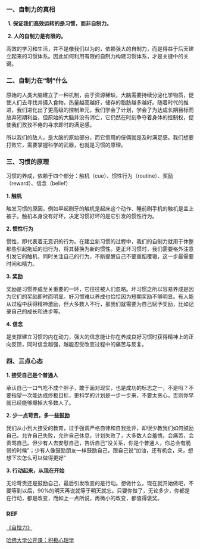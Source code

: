 ### 一、自制力的真相

​	**1. 保证我们高效运转的是习惯，而非自制力。**

​	**2. 人的自制力是有限的。**

​	高效的学习和生活，并不是像我们以为的，依赖强大的自制力，而是得益于后天建立起来的习惯体系。因此如何利用有限的自制力构建习惯体系，才是关键中的关键。

### 二、自制力在“制”什么

​	原始的人类大脑建立了一种机制，由于资源稀缺，大脑需要持续分泌化学物质，促使人们去寻找并摄入食物，热量越高越好，储存的脂肪越多越好。随着时代的推进，我们进化出了更高级的控制单元，我们学会了计划，学会了为达成长期目标而放弃短期利益，但原始的大脑并没有消亡，它仍然在时刻争夺着身体的控制权，促使我们孜孜不倦的寻求即时的满足感。

​	所以我们的敌人，是大脑的原始部分，而它惯用的伎俩就是及时满足感。我们想要打败它，需要掌握科学的武器，也就是习惯的原理。

### 三、习惯的原理

习惯的养成，依赖于四个部分：触机（cue）、惯性行为（routine）、奖励（reward）、信念（belief）

**1. 触机**

​	触发习惯的原因，例如早起刷牙的触机是起床这个动作、睡前刷手机的触机是盖上被子。触机本身没有好坏，决定习惯好坏的是它引发的惯性行为。

**2. 惯性行为**

​	惯性，即代表着无意识的行为。在建立新习惯的过程中，我们的自制力就用于休整那些引起拖延的旧行为，将其替换为新的惯性。更正坏习惯时，我们需要格外注意引发它的触机，同时关注自己的行为，不断提醒自己不要重蹈覆辙，这一步最需要时间和精力。

**3. 奖励**

​	奖励是习惯养成至关重要的一环，它往往被人们忽略。坏习惯之所以容易养成是因为它们的奖励即时而明显。好习惯难以养成也恰恰因为短期奖励不够明显。有人能从过程中获得精神激励，但大多数人不行，那我们就需要为自己赋予奖励，比如记录自己的成长和进步等。

**4. 信念**

​	是支撑建立习惯的内在动力，强大的信念能让你在养成良好习惯时获得精神上的正向反馈，同时信念越强，越能忍受改变过程中的痛苦与反复。

### 四、三点心态

**1. 接受自己是个普通人**

​	承认自己一口气吃不成个胖子，敢于面对现实，也是成功的标志之一，不是吗？不要指望一次能达成终极目标，更科学的计划是一步一步来，不要太贪心，否则你早就已经能够爆掉大多数人了。

**2. 少一点苛责，多一些鼓励**

​	我们从小到大接受的教育，过于强调严格自律和自我批评，却很少教我们如何鼓励自己。允许自己失败，允许自己休息，计划失败了，大多数人会羞愧，会痛苦，会责骂自己。但少有人去安慰自己，告诉自己“没关系，你是个普通人，你总会有脆弱的时候”；少有人像鼓励朋友一样鼓励自己，跟自己说“加油，还有机会，来，想想下次怎么可以做得更好”

**3. 行动起来，从现在开始**

​	无论苛责还是鼓励自己，最后引发改变的是行动。想做什么，现在就开始做吧，不要等到以后，90%的明天再说就等于明天就忘。只要你做了，无论多少，你都是在行动，都是改变，而如上一点所说，再微小的改变，都值得褒奖。



### REF

[《自控力》](https://link.zhihu.com/?target=https%3A//book.douban.com/subject/10786473/)

[哈佛大学公开课：积极心理学](https://www.bilibili.com/video/BV1kx411S7ZU)

